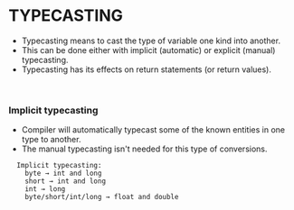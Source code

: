 # TYPECASTING

+ Typecasting means to cast the type of variable one kind into another.
+ This can be done either with implicit (automatic) or explicit (manual) typecasting.
+ Typecasting has its effects on return statements (or return values). 

<br>

### Implicit typecasting

+ Compiler will automatically typecast some of the known entities in one type to another.
+ The manual typecasting isn't needed for this type of conversions.

```
  Implicit typecasting:
    byte → int and long
    short → int and long
    int → long
    byte/short/int/long → float and double
```
